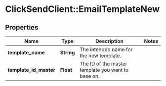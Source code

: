 # ClickSendClient::EmailTemplateNew

## Properties
Name | Type | Description | Notes
------------ | ------------- | ------------- | -------------
**template_name** | **String** | The intended name for the new template. | 
**template_id_master** | **Float** | The ID of the master template you want to base on. | 


